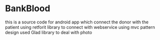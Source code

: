 # BankBlood
this is a source code for android app which connect the donor with the patient
using retforit library to connect with webservice 
using mvc pattern design 
used Glad library to deal with photo 
